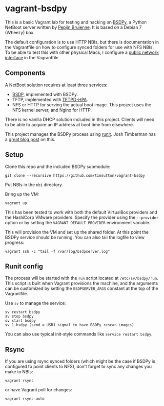 # vagrant-bsdpy
This is a basic Vagrant lab for testing and hacking on [BSDPy](https://bitbucket.org/bruienne/bsdpy), a Python NetBoot server written by [Pepijn Bruienne](http://enterprisemac.bruienne.com). It is based on a Debian 7 (Wheezy) box.

The default configuration is to use HTTP NBIs, but there is documentation in the Vagrantfile on how to configure synced folders for use with NFS NBIs. To be able to test this with other physical Macs, I configure a [public network interface](https://docs.vagrantup.com/v2/networking/public_network.html) in the Vagrantfile.

## Components

A NetBoot solution requires at least three services:

* [BSDP](http://en.wikipedia.org/wiki/Boot_Service_Discovery_Protocol), implemented with BSDPy.
* TFTP, implemented with [TFTPD-HPA](http://chschneider.eu/linux/server/tftpd-hpa.shtml).
* NFS or HTTP for serving the actual boot image. This project uses the NFS kernel server, and Nginx for HTTP.

There is no vanilla DHCP solution included in this project. Clients will need to be able to acquire an IP address at boot time from elsewhere.

This project manages the BSDPy process using [runit](http://smarden.org/runit). Josh Timberman has a [great blog post](http://jtimberman.housepub.org/blog/2012/12/29/process-supervision-solved-problem) on this.

## Setup

Clone this repo and the included BSDPy submodule:

`git clone --recursive https://github.com/timsutton/vagrant-bsdpy`

Put NBIs in the `nbi` directory.

Bring up the VM:

`vagrant up`

This has been tested to work with both the default VirtualBox providers and the HashiCorp VMware providers. Specify the provider using the `--provider` option or by setting the `VAGRANT_DEFAULT_PROVIDER` environment variable.

This will provision the VM and set up the shared folder. At this point the BSDPy service should be running. You can also tail the logfile to view progress:

`vagrant ssh -c "tail -f /var/log/bsdpserver.log"`

## Runit config

The process will be started with the `run` script located at `/etc/sv/bsdpy/run`. This script is built when Vagrant provisions the machine, and the arguments can be customized by setting the `BSDPSERVER_ARGS` constant at the top of the Vagrantfile.

Use `sv` to manage the service:

```
sv restart bsdpy
sv stop bsdpy
sv start bsdpy
sv 1 bsdpy (send a USR1 signal to have BSDPy rescan images)
```

You can also use typical init-style commands like `service restart bsdpy`.

## Rsync

If you are using rsync synced folders (which might be the case if BSDPy is configured to point clients to NFS), don't forget to sync any changes you make to NBIs:

`vagrant rsync`

or have Vagrant poll for changes:

`vagrant rsync-auto`
